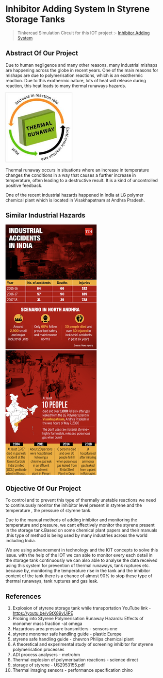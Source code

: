 # Inhibitor Adding System In Styrene Storage Tanks

> Tinkercad Simulation Circuit for this IOT project :- [Inhibitor Adding System](https://www.tinkercad.com/things/dovHE7qcp0i-inhibitor-adding-system/editel)


## Abstract Of Our Project

Due to human negligence and many other reasons, many  industrial mishaps are happening across the globe in recent years. One of the main reasons for mishaps are due  to polymerisation reactions, which is an exothermic  reaction. Due to this exothermic nature, lots of heat will release during reaction, this heat leads to many thermal runaways hazards.

![alt text](https://github.com/mvram123/Inhibitor-Adding-System-in-Styrene-Storage-tanks/blob/main/readme_resources/Thermal-Runaway.jpeg)

Thermal runaway occurs in situations where an  increase in temperature changes the conditions in a way  that causes a further increase in temperature, often leading to a destructive result. It is a kind of  uncontrolled positive feedback.

One of the recent industrial hazards happened in India at  LG polymer chemical plant which is located in Visakhapatnam at Andhra Pradesh.

## Similar Industrial Hazards 

![alt text](https://github.com/mvram123/Inhibitor-Adding-System-in-Styrene-Storage-tanks/blob/main/readme_resources/TOI%20Image1.png)
![alt text](https://github.com/mvram123/Inhibitor-Adding-System-in-Styrene-Storage-tanks/blob/main/readme_resources/TOI%20image2.png)


## Objective Of Our Project

To control and to prevent this type of thermally unstable  reactions we need to continuously monitor the inhibitor level present in styrene and the temperature , the pressure of styrene tank.

Due to the manual methods of adding inhibitor and  monitoring the temperature and pressure, we cant effectively  monitor the styrene present in the storage tank.Based on some chemical plant papers and their  manuals ,this type of method is being used by many  industries across the world including India.

We are using advancement in technology and the IOT concepts to solve this issue. with the help of the IOT we can able to monitor every each detail in the storage tank continuously we can also able to analyse the data received using this system for prevention of thermal runaways, tank ruptures etc. because by, monitoring the temperature rise in the tank and the inhibitor content of the tank there is a chance of almost 90% to stop these type of thermal runaways, tank ruptures and gas leak.

## References 

1. Explosion of styrene storage tank while transportation YouTube link - https://youtu.be/vGtX89vUiPE
2. Probing into Styrene Polymerisation Runaway Hazards: Effects of monomer mass fraction -at omega
3. Hazardous area pressure transmitters - sensors one
4. styrene monomer safe handling guide - plastic Europe
5. styrene safe handling guide - chevron Philips chemical plant
6. A theoretical and experimental study of screening inhibitor for styrene polymerisation processes
7. ADI process analysers - metrohm
8. Thermal explosion of polymerisation reactions - science direct
9. storage of styrene - US2953155.pdf
10. Thermal imaging sensors - performance specification chino
